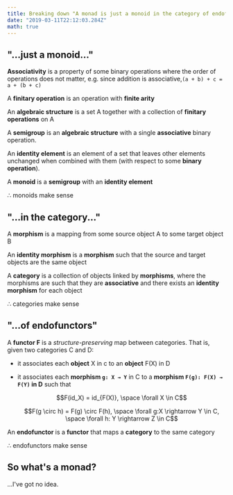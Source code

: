 ```yaml
---
title: Breaking down "A monad is just a monoid in the category of endofunctors"
date: "2019-03-11T22:12:03.284Z"
math: true
---
```


## "...just a monoid..."

**Associativity** is a property of some binary operations where the order of operations does not matter, e.g.  since addition is associative,`(a + b) + c = a + (b + c)`

A **finitary operation** is an operation with **finite arity**

An **algebraic structure** is a set A together with a collection of **finitary operations** on A

A **semigroup** is an **algebraic structure** with a single **associative** binary operation.

An **identity element** is an element of a set that leaves other elements unchanged when combined with them (with respect to some **binary operation**).

A **monoid** is a **semigroup** with an **identity element**

∴ monoids make sense

## "...in the category..."

A **morphism** is a mapping from some source object A to some target object B

An **identity morphism** is a **morphism** such that the source and target objects are the same object

A **category** is a collection of objects linked by **morphisms**, where the morphisms are such that they are **associative** and there exists an **identity morphism** for each object

∴ categories make sense

## "...of endofunctors"

A **functor F** is a *structure-preserving* map between categories. That is, given two categories C and D:

- it associates each **object** X in c to an **object** F(X) in D
- it associates each **morphism `g: X → Y`** in C to a **morphism `F(g): F(X) → F(Y)` in D** such that

    $$F(id_X) = id_{F(X)}, \space \forall X \in C$$

    $$F(g \circ h) = F(g) \circ F(h), \space \forall g:X \rightarrow Y \in C, \space \forall h: Y \rightarrow Z \in C$$

An **endofunctor** is a **functor** that maps a **category** to the same category

∴ endofunctors make sense

## So what's a monad?

...I've got no idea.
